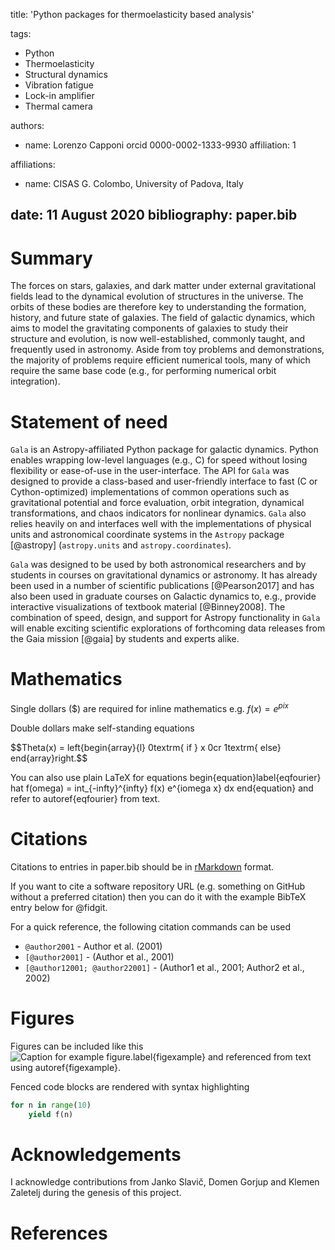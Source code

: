 title: 'Python packages for thermoelasticity based analysis'

tags:
  - Python
  - Thermoelasticity
  - Structural dynamics
  - Vibration fatigue
  - Lock-in amplifier
  - Thermal camera

authors:
  - name: Lorenzo Capponi
    orcid 0000-0002-1333-9930
    affiliation: 1

affiliations:
  - name: CISAS G. Colombo, University of Padova, Italy 

date: 11 August 2020
bibliography: paper.bib
---

# Summary

The forces on stars, galaxies, and dark matter under external gravitational
fields lead to the dynamical evolution of structures in the universe. The orbits
of these bodies are therefore key to understanding the formation, history, and
future state of galaxies. The field of galactic dynamics, which aims to model
the gravitating components of galaxies to study their structure and evolution,
is now well-established, commonly taught, and frequently used in astronomy.
Aside from toy problems and demonstrations, the majority of problems require
efficient numerical tools, many of which require the same base code (e.g., for
performing numerical orbit integration).

# Statement of need 

`Gala` is an Astropy-affiliated Python package for galactic dynamics. Python
enables wrapping low-level languages (e.g., C) for speed without losing
flexibility or ease-of-use in the user-interface. The API for `Gala` was
designed to provide a class-based and user-friendly interface to fast (C or
Cython-optimized) implementations of common operations such as gravitational
potential and force evaluation, orbit integration, dynamical transformations,
and chaos indicators for nonlinear dynamics. `Gala` also relies heavily on and
interfaces well with the implementations of physical units and astronomical
coordinate systems in the `Astropy` package [@astropy] (`astropy.units` and
`astropy.coordinates`).

`Gala` was designed to be used by both astronomical researchers and by
students in courses on gravitational dynamics or astronomy. It has already been
used in a number of scientific publications [@Pearson2017] and has also been
used in graduate courses on Galactic dynamics to, e.g., provide interactive
visualizations of textbook material [@Binney2008]. The combination of speed,
design, and support for Astropy functionality in `Gala` will enable exciting
scientific explorations of forthcoming data releases from the Gaia mission
[@gaia] by students and experts alike.

# Mathematics

Single dollars ($) are required for inline mathematics e.g. $f(x) = e^{pix}$

Double dollars make self-standing equations

$$Theta(x) = left{begin{array}{l}
0textrm{ if } x  0cr
1textrm{ else}
end{array}right.$$

You can also use plain LaTeX for equations
begin{equation}label{eqfourier}
hat f(omega) = int_{-infty}^{infty} f(x) e^{iomega x} dx
end{equation}
and refer to autoref{eqfourier} from text.

# Citations

Citations to entries in paper.bib should be in
[rMarkdown](httprmarkdown.rstudio.comauthoring_bibliographies_and_citations.html)
format.

If you want to cite a software repository URL (e.g. something on GitHub without a preferred
citation) then you can do it with the example BibTeX entry below for @fidgit.

For a quick reference, the following citation commands can be used
- `@author2001`  -  Author et al. (2001)
- `[@author2001]` - (Author et al., 2001)
- `[@author12001; @author22001]` - (Author1 et al., 2001; Author2 et al., 2002)

# Figures

Figures can be included like this
![Caption for example figure.label{figexample}](figure.png)
and referenced from text using autoref{figexample}.

Fenced code blocks are rendered with syntax highlighting
```python
for n in range(10)
    yield f(n)
```	

# Acknowledgements

I acknowledge contributions from Janko Slavič, Domen Gorjup and Klemen Zaletelj during the genesis of this project.

# References